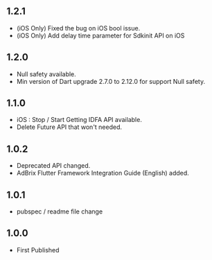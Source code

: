 ## 1.2.1

* (iOS Only) Fixed the bug on iOS bool issue.
* (iOS Only) Add delay time parameter for Sdkinit API on iOS

## 1.2.0

* Null safety available.
* Min version of Dart upgrade 2.7.0 to 2.12.0 for support Null safety.

## 1.1.0

* iOS : Stop / Start Getting IDFA API available.
* Delete Future API that won't needed.

## 1.0.2

* Deprecated API changed.
* AdBrix Flutter Framework Integration Guide (English) added.

## 1.0.1

* pubspec / readme file change

## 1.0.0

* First Published